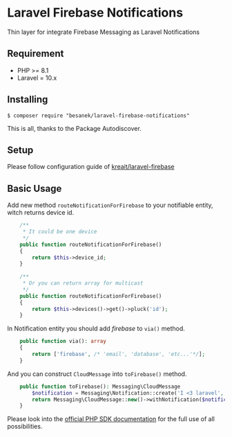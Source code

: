 # Laravel Firebase Notifications

Thin layer for integrate Firebase Messaging as Laravel Notifications

## Requirement

-   PHP >= 8.1
-   Laravel = 10.x

## Installing

```shell
$ composer require "besanek/laravel-firebase-notifications"
```

This is all, thanks to the Package Autodiscover.

## Setup

Please follow configuration guide of [kreait/laravel-firebase](https://github.com/kreait/laravel-firebase#configuration)


## Basic Usage

Add new method `routeNotificationForFirebase` to your notifiable entity, witch returns device id.

```php
    /**
     * It could be one device
     */
    public function routeNotificationForFirebase()
    {
        return $this->device_id;
    }
    
    /**
     * Or you can return array for multicast
     */
    public function routeNotificationForFirebase()
    {
        return $this->devices()->get()->pluck('id');
    }
```

In Notification entity you should add *firebase* to `via()` method.

```php
    public function via(): array
    {
        return ['firebase', /* 'email', 'database', 'etc...'*/];
    }
```

And you can construct `CloudMessage` into `toFirebase()` method.

```php
    public function toFirebase(): Messaging\CloudMessage
        $notification = Messaging\Notification::create('I <3 laravel', 'It is true');
        return Messaging\CloudMessage::new()->withNotification($notificatin);
    }
```
Please look into the [official PHP SDK documentation](https://firebase-php.readthedocs.io/en/latest/cloud-messaging.html#adding-a-notification) for the full use of all possibilities.
